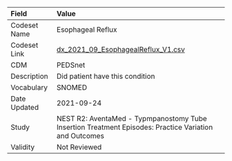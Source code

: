 |Field        |Value                                                                                                 |
|:------------|:-----------------------------------------------------------------------------------------------------|
|Codeset Name |Esophageal Reflux                                                                                     |
|Codeset Link |[dx_2021_09_EsophagealReflux_V1.csv](https://github.com/PEDSnet/Variable-Dictionary/blob/main/conditions/dx_2021_09_EsophagealReflux_V1.csv.csv)|
|CDM          |PEDSnet                                                                                               |
|Description  |Did patient have this condition                                                                       |
|Vocabulary   |SNOMED                                                                                                |
|Date Updated |2021-09-24                                                                                            |
|Study        |NEST R2: AventaMed - Typmpanostomy Tube Insertion Treatment Episodes: Practice Variation and Outcomes |
|Validity     |Not Reviewed                                                                                          |
